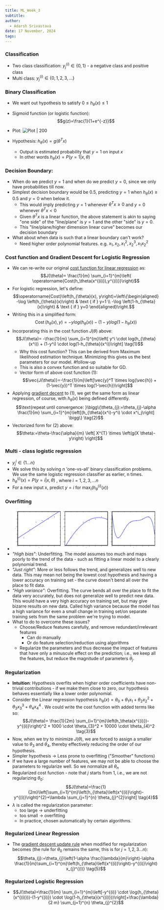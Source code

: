 ```yaml
---
title: ML_Week_3
subtitle: 
author:
  - Adarsh Srivastava
date: 17 November, 2024
tags:
---
```



### Classification

- Two class classification: $y_j^{(i)} \in \{0,1\}$ - a negative class and positive class
- Multi class: $y_j^{(i)}  \in \{0,1, 2, 3, \ldots \}$ 
### Binary Classification
- We want out hypothesis to satisfy $0 \leq h_{\theta}(x) \leq 1$ 
- Sigmoid function (or logistic function): 
$$g(z)=\frac{1}{1+e^{-z}}$$
- Plot: ![Plot | 200](https://cdn.mathpix.com/solve/images/6380eca4f1aa8c95e6a70ad00f4f7137.png)   

- Hypothesis: $h_\theta(x)=g(\theta^Tx)$ 
	- Output is estimated probability that $y=1$ on input $x$ 
	- In other words $h_{\theta}(x)=P(y=1|x,\theta)$ 

### Decision Boundary:
- When do we predict $y=1$ and when do we predict $y=0$, since we only have probabilities till now.
- Simplest decision boundary would be $0.5$, predicting $y=1$ when $h_{\theta}(x) \geq 0.5$  and $y=0$ when below it.
	- This would imply predicting $y=1$ whenever $\theta^{T}x \geq 0$ and  $y=0$ whenever $\theta^{T}x \lt 0$ 
	- Given $\theta^{T}x$ is a linear function, the above statement is akin to saying "one side" of the "line/plane" is $y=1$ and the other "side" is $y=0$.
	- This "line/plane/higher dimension linear curve" becomes our decision boundary
- What about when data is such that a linear boundary can't work?
	- Need higher order polynomial features. e.g. $x_{1}, x_{2}, x_{1}^2,x_{2}^3, x_1x_2^2$   

### Cost function and Gradient Descent for Logistic Regression
- We can re-write our original [cost function for linear regression](ML_Week_2.md#^d7afb9) as: $$J(\theta)= \frac{1}{m} \sum_{i=1}^{m}\left( \operatorname{Cost(h_\theta(x^{(i)}),y^{(i)}}\right)$$
- For logistic regression, let's define: $$\operatorname{Cost}\left(h_{\theta}(x), y\right)=\left\{\begin{aligned}
-\log \left(h_{\theta}(x)\right) & \text { if } y=1 \\
-\log \left(1-h_{\theta}(x)\right) & \text { if } y=0
\end{aligned}\right.$$
- Writing this in a simplified form:  $$\operatorname{Cost}\left(h_{\theta}(x), y\right)= -ylog(h_{\theta}(x)) - (1-y)log(1-h_{\theta}(x))$$
- Incorporating this in the cost function $J(\theta)$ above: $$J(\theta)= -\frac{1}{m} \sum_{i=1}^{m}\left[ y^i \cdot log(h_{\theta}(x^i)) + (1-y^i) \cdot log(1-h_{\theta}(x^i))\right] \tag{1}$$
	- Why this cost function? This can be derived from Maximum likelihood estimation technique. Minimizing this gives us the best parameters for our model. #follow-up
	- This is also a convex function and so suitable for GD.
	- Vector form of above cost function $(1)$: $$\vec{J(\theta)}=-\frac{1}{m}\left[\vec{y}^T \times log(\vec{h}) + (1-\vec{y})^T \times log(1-\vec{h})\right]$$
- Applying [gradient decent](ML_Week_2.md#^250e52) to $(1)$, we get the same form as linear regression, of course, with $h_\theta(x)$ being defined differently. 
$$\text{repeat until convergence: }\bigg\{\theta_{j}:=\theta_{j}-\alpha \frac{1}{m} \sum_{i=1}^{m}\left[(h_{\theta}(x^i)-y^i) \cdot x^i_j\right] \bigg\} \tag{2}$$
- Vectorized form for $(2)$ above:  $$\theta:=\theta-\frac{\alpha}{m} \left[ X^{T} \times \left(g(X \theta)-y\right) \right]$$
### Multi - class logistic regression
- $y_j^i \in \{1 \ldots n\}$ 
- We solve this by solving $n$ 'one-vs-all' binary classification problems. We use the same logistic regression classifier as earlier, n times.
- $h^{(i)}_{\theta}(x)=P(y=i|x,\theta)$ , where $i=1,2,3, \ldots n$
- For a new input x, predict $y=i$ for $\max_{i}(h^{(i)}_{\theta}(x))$ 

### Overfitting

- !["high bias", "just right", "high variance" ](attachments/0cOOdKsMEeaCrQqTpeD5ng_2a806eb8d988461f716f4799915ab779_Screenshot-2016-11-15-00.23.30.png) 
- *"High bias"*: Underfitting. The model assumes too much and maps poorly to the trend of the data - such as fitting a linear model to a clearly polynomial trend.
- *"Just right"*: More or less follows the trend, and generalizes well to new data. This may mean not being the lowest cost hypothesis and having a lower accuracy on training set - the curve doesn't bend all over the place to fit data.
- *"High variance"*: Overfitting. The curve bends all over the place to fit the data very accurately, but does not generalize well to predict new data. This would have a very high accuracy on training set, but may give bizarre results on new data. Called high variance because the model has a high variance for even a small change in training set/on separate training sets from the same problem we're trying to model.
- What to do to overcome these issues?
	- Choose/Reduce features carefully, and remove redundant/irrelevant features
		- Can do manually
		- Or do feature selection/reduction using algorithms
	- Regularize the parameters and thus decrease the impact of features that have only a minuscule effect on the prediction; i.e., we keep all the features, but reduce the magnitude of parameters $\theta_j$.

### Regularization
- **Intuition**: Hypothesis overfits when higher order coefficients have non-trivial contributions - if we make them close to zero, our hypothesis behaves essentially like a lower order polynomial.
- Consider the Linear regression hypothesis $h_\theta(x)= \theta_{0}+ \theta_{1}x_1+ \theta_{2}x_{2}^2 + \theta_{3}x_{3}^3+ \theta_{4}x_{4}^4$ . We could write the cost function with added terms like so: $$J(\theta)= \frac{1}{2m} \sum_{i=1}^{m}\left(h_\theta(x^{(i)})-y^{(i)}\right)^2 + 1000 \cdot \theta_{3}^2 + 10000 \cdot \theta_{4}^2 \tag{3}$$
- Now, when we try to minimize $J(\theta)$, we are forced to assign a smaller value to $\theta_3$ and $\theta_4$, thereby effectively reducing the order of our hypothesis.
- Simpler hypothesis -> Less prone to overfitting ("Smoother" functions)
- If we have a large number of features, we may not be able to choose the parameters to regularize well. So we normalize all $\theta_n$ 
- Regularized cost function - note that $j$ starts from $1$, i.e., we are not regularizing $\theta_0$: $$J(\theta)=\frac{1}{2m}\left[\sum_{i=1}^{m}\left(h_{\theta}\left(x^{(i)}\right)-y^{(i)}\right)^{2}+\lambda \sum_{j=1}^{n} \theta_{j}^{2}\right] \tag{4}$$
- $\lambda$ is called the regularization parameter:
	- too large -> underfitting
	- too small -> overfitting
	- In practice, chosen automatically by certain algorithms.
### Regularized Linear Regression
- The [gradient descent update rule](ML_Week_2.md#^f878ee) when modified for regularization becomes (the rule for $\theta_{0}$ remains the same, this is for $j=1,2,3 \ldots n$): $$\theta_{j}:=\theta_{j}\left(1-\alpha \frac{\lambda}{m}\right)-\alpha \frac{1}{m}\sum_{i=1}^{m}\left(h_{\theta}\left(x^{(i)}\right)-y^{(i)}\right) x_{j}^{(i)} \tag{5}$$
### Regularized Logistic Regression
- $$J(\theta)=\frac{1}{m} \sum_{i=1}^{m}\left[-y^{(i)} \cdot \log(h_{\theta}(x^{(i)}))-(1-y^{(i)}) \cdot \log(1-h_{\theta}(x^{(i)}))\right]+\frac{\lambda}{2 m} \sum_{j=1}^{n} \theta_{j}^{2}$$